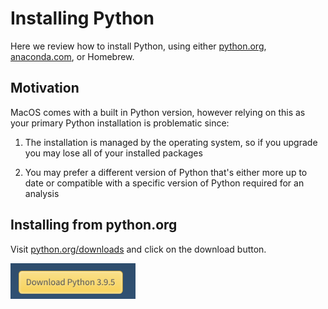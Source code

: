 # Installing Python

Here we review how to install Python, using either [python.org](python.org), 
[anaconda.com](anaconda.com), or Homebrew.

## Motivation

MacOS comes with a built in Python version, however relying on this as your primary Python installation is 
problematic since:

1. The installation is managed by the operating system, so if you upgrade you may 
lose all of your installed packages

2. You may prefer a different version of Python that's either more up to date or compatible with 
a specific version of Python required for an analysis

## Installing from python.org

Visit [python.org/downloads](python.org/downloads) and click on the download button.

<img src="images/download_python.png" alt="Download" width="200"/>

